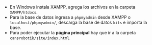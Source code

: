 - En Windows instala XAMPP, agrega los archivos en la carpeta `XAMPP/htdocs`.
- Para la base de datos ingresa a `phpmyadmin` desde XAMPP o `localhost/phpmyadmin/`, descarga la base de datos `kits` e importa la base.
- Para poder ejecutar la **página principal** hay que ir a la carpeta `cansrobotik/site/index.html`.

